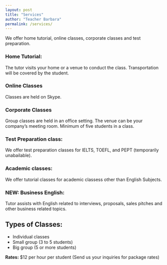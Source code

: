 ```yaml
---
layout: post
title: "Services"
author: "Teacher Barbara"
permalink: /services/
---
```


We offer home tutorial, online classes, corporate classes and test preparation.

### Home Tutorial:

The tutor visits your home or a venue to conduct the class. Transportation will be covered by the student.

### Online Classes

Classes are held on Skype.

### Corporate Classes

Group classes are held in an office setting. The venue can be your company’s meeting room. Minimum of five students in a class.

### Test Preparation class:

We offer test preparation classes for IELTS, TOEFL, and PEPT (temporarily unabailable).

### Academic classes:

We offer tutorial classes for academic classess other than English Subjects.

### NEW: Business English:

Tutor assists with English related to interviews, proposals, sales pitches and other business related topics.


## Types of Classes:

- Individual classes
- Small group (3 to 5 students)
- Big group (5 or more students)

**Rates:** $12 per hour per student
(Send us your inquiries for package rates)

